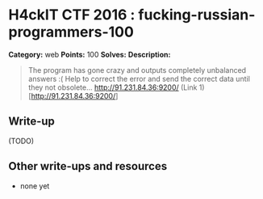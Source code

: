 # H4ckIT CTF 2016 : fucking-russian-programmers-100

**Category:** web
**Points:** 100
**Solves:**
**Description:**

> The program has gone crazy and outputs completely unbalanced answers :( Help to correct the error and send the correct data until they not obsolete...  <http://91.231.84.36:9200/> (Link 1)[<http://91.231.84.36:9200/>]

## Write-up

(TODO)

## Other write-ups and resources

* none yet
